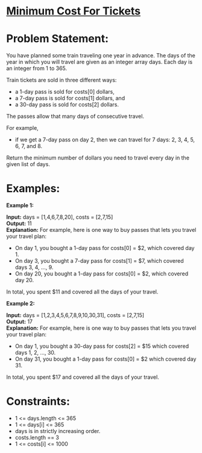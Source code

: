 # [Minimum Cost For Tickets](https://github.com/surya8980/December-2024-Daily-Problems/blob/main/LeetCode/31-Dec-2024/Minimum%20Cost%20For%20Tickets.java)
# Problem Statement:
You have planned some train traveling one year in advance. The days of the year in which you will travel are given as an integer array days. Each day is an integer from 1 to 365.

Train tickets are sold in three different ways:

- a 1-day pass is sold for costs[0] dollars,
- a 7-day pass is sold for costs[1] dollars, and
- a 30-day pass is sold for costs[2] dollars.

The passes allow that many days of consecutive travel.  

For example,  
- if we get a 7-day pass on day 2, then we can travel for 7 days: 2, 3, 4, 5, 6, 7, and 8.  

Return the minimum number of dollars you need to travel every day in the given list of days.

 # Examples:

**Example 1:**

**Input:** days = [1,4,6,7,8,20], costs = [2,7,15]  
**Output:** 11  
**Explanation:** For example, here is one way to buy passes that lets you travel your travel plan:  
- On day 1, you bought a 1-day pass for costs[0] = $2, which covered day 1.
- On day 3, you bought a 7-day pass for costs[1] = $7, which covered days 3, 4, ..., 9.
- On day 20, you bought a 1-day pass for costs[0] = $2, which covered day 20.

 In total, you spent $11 and covered all the days of your travel.
  
**Example 2:**

**Input:** days = [1,2,3,4,5,6,7,8,9,10,30,31], costs = [2,7,15]  
**Output:** 17  
**Explanation:** For example, here is one way to buy passes that lets you travel your travel plan:
- On day 1, you bought a 30-day pass for costs[2] = $15 which covered days 1, 2, ..., 30.
- On day 31, you bought a 1-day pass for costs[0] = $2 which covered day 31.

In total, you spent $17 and covered all the days of your travel.
 

# Constraints:

- 1 <= days.length <= 365  
- 1 <= days[i] <= 365   
- days is in strictly increasing order.  
- costs.length == 3      
- 1 <= costs[i] <= 1000     
